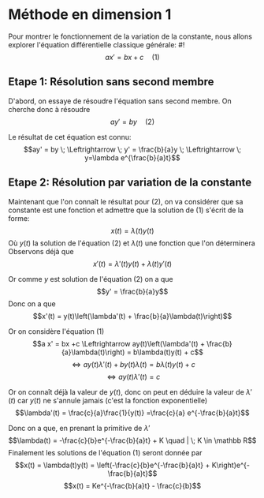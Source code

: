 # Méthode en dimension 1
Pour montrer le fonctionnement de la variation de la constante, nous allons explorer l'équation différentielle classique générale: #!
$$ax' = bx + c \quad (1)$$

## Etape 1: Résolution sans second membre
D'abord, on essaye de résoudre l'équation sans second membre. On cherche donc à résoudre
$$ay' = by \quad (2)$$

Le résultat de cet équation est connu:
$$ay' = by \; \Leftrightarrow \; y' = \frac{b}{a}y \; \Leftrightarrow \;  y=\lambda e^{\frac{b}{a}t}$$

## Etape 2: Résolution par variation de la constante
Maintenant que l'on connaît le résultat pour $(2)$, on va considérer que sa constante est une fonction et admettre que la solution de $(1)$ s'écrit de la forme:
$$x(t) = \lambda(t)y(t)$$
Où $y(t)$ la solution de l'équation $(2)$ et $\lambda(t)$ une fonction que l'on déterminera
Observons déjà que
$$x'(t) = \lambda'(t)y(t) + \lambda(t)y'(t)$$

Or comme $y$ est solution de l'équation $(2)$ on a que
$$y' = \frac{b}{a}y$$
Donc on a que
$$x'(t) = y(t)\left(\lambda'(t) + \frac{b}{a}\lambda(t)\right)$$

Or on considère l'équation $(1)$
$$a x' = bx +c \Leftrightarrow ay(t)\left(\lambda'(t) + \frac{b}{a}\lambda(t)\right) = b\lambda(t)y(t) + c$$
$$\Leftrightarrow ay(t)\lambda'(t) + by(t)\lambda(t) = b\lambda(t)y(t) +c$$
$$\Leftrightarrow ay(t)\lambda'(t) = c$$

Or on connaît déjà la valeur de $y(t)$, donc on peut en déduire la valeur de $\lambda'(t)$ car $y(t)$ ne s'annule jamais (c'est la fonction exponentielle)
$$\lambda'(t) = \frac{c}{a}\frac{1}{y(t)} =\frac{c}{a} e^{-\frac{b}{a}t}$$

Donc on a que, en prenant la primitive de $\lambda'$
$$\lambda(t) = -\frac{c}{b}e^{-\frac{b}{a}t} + K \quad | \; K \in \mathbb R$$
Finalement les solutions de l'équation $(1)$ seront donnée par
$$x(t) = \lambda(t)y(t) = \left(-\frac{c}{b}e^{-\frac{b}{a}t} + K\right)e^{-\frac{b}{a}t}$$
$$x(t) = Ke^{-\frac{b}{a}t} - \frac{c}{b}$$
$$\tag*{$\blacksquare$}$$


